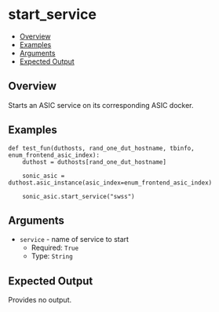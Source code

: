 # start_service

- [Overview](#overview)
- [Examples](#examples)
- [Arguments](#arguments)
- [Expected Output](#expected-output)

## Overview
Starts an ASIC service on its corresponding ASIC docker.

## Examples
```
def test_fun(duthosts, rand_one_dut_hostname, tbinfo, enum_frontend_asic_index):
    duthost = duthosts[rand_one_dut_hostname]

    sonic_asic = duthost.asic_instance(asic_index=enum_frontend_asic_index)

    sonic_asic.start_service("swss")
```

## Arguments
- `service` - name of service to start
    - Required: `True`
    - Type: `String`

## Expected Output
Provides no output.